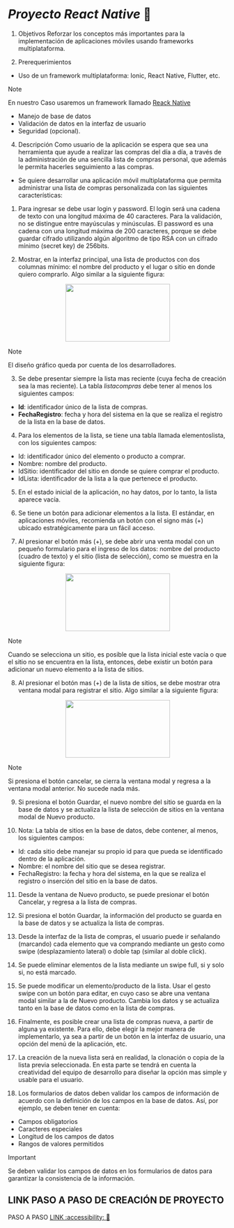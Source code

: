 # _Proyecto React Native_ 📱

1. Objetivos
   Reforzar los conceptos más importantes para la implementación de aplicaciones móviles usando frameworks multiplataforma.
   
3. Prerequerimientos
- Uso de un framework multiplataforma: Ionic, React Native, Flutter, etc.
> [!NOTE]
> En nuestro Caso usaremos un framework llamado [Reack Native](https://reactnative.dev/)
- Manejo de base de datos
- Validación de datos en la interfaz de usuario
- Seguridad (opcional).
  
4. Descripción
Como usuario de la aplicación se espera que sea una herramienta que ayude a realizar las compras del día a día, a través de la administración de una
sencilla lista de compras personal, que además le permita hacerles seguimiento a las compras.
- Se quiere desarrollar una aplicación móvil multiplataforma que permita administrar una lista de compras personalizada con las siguientes características:
  
1. Para ingresar se debe usar login y password. El login será una cadena de texto con una longitud máxima de 40 caracteres. Para la validación, no se distingue entre mayúsculas y minúsculas. El password es una cadena con una longitud máxima de 200 caracteres, porque se debe guardar cifrado utilizando algún algoritmo de tipo RSA con un cifrado mínimo (secret key) de 256bits.
   
2. Mostrar, en la interfaz principal, una lista de productos con dos columnas mínimo: el nombre del producto y el lugar o sitio en donde quiero comprarlo. Algo similar a la siguiente figura:
<p align="center"><img width="240" height="132" src="https://github.com/RinoxCraft/Projects-Unicauca/assets/67917424/af7b6bc2-81b0-4c4a-b129-bba78f97714d"> </p>

> [!NOTE]
> El diseño gráfico queda por cuenta de los desarrolladores.

3. Se debe presentar siempre la lista mas reciente (cuya fecha de creación sea la mas reciente). La tabla _listacompras_  debe tener al menos los siguientes
campos:
- **Id**: identificador único de la lista de compras.
- **FechaRegistro**: fecha y hora del sistema en la que se realiza el registro de la lista en la base de datos.

4. Para los elementos de la lista, se tiene una tabla llamada elementoslista, con los siguientes campos:
- Id: identificador único del elemento o producto a comprar.
- Nombre: nombre del producto.
- IdSitio: identificador del sitio en donde se quiere comprar el producto.
- IdLista: identificador de la lista a la que pertenece el producto.
  
5. En el estado inicial de la aplicación, no hay datos, por lo tanto, la lista aparece vacía.
   
6. Se tiene un botón para adicionar elementos a la lista. El estándar, en aplicaciones móviles, recomienda un botón con el signo más (+) ubicado estratégicamente para un fácil acceso.
   
7. Al presionar el botón más (+), se debe abrir una venta modal con un pequeño formulario para el ingreso de los datos: nombre del producto (cuadro de texto) y el sitio (lista de selección), como se muestra en la siguiente figura:
<p align="center"><img width="240" height="132" src="https://github.com/RinoxCraft/Projects-Unicauca/assets/67917424/fea86e56-4e52-4f97-bba9-f15ec8a0b740"> </p>

> [!NOTE]
> Cuando se selecciona un sitio, es posible que la lista inicial este vacía o que el sitio no se encuentra en la lista, entonces, debe existir un botón para adicionar un nuevo elemento a la lista de sitios.

8. Al presionar el botón mas (+) de la lista de sitios, se debe mostrar otra ventana modal para registrar el sitio. Algo similar a la siguiente figura:
<p align="center"><img width="240" height="132" src="https://github.com/RinoxCraft/Projects-Unicauca/assets/67917424/4035ae2b-9e9d-4943-a467-5f6e7d465a02"> </p>

> [!NOTE]
> Si presiona el botón cancelar, se cierra la ventana modal y regresa a la ventana modal anterior. No sucede nada más.

9. Si presiona el botón Guardar, el nuevo nombre del sitio se guarda en la base de datos y se actualiza la lista de selección de sitios en la ventana modal de Nuevo producto.
    
10. Nota: La tabla de sitios en la base de datos, debe contener, al menos, los siguientes campos:
- Id: cada sitio debe manejar su propio id para que pueda se identificado dentro de la aplicación.
- Nombre: el nombre del sitio que se desea registrar.
- FechaRegistro: la fecha y hora del sistema, en la que se realiza el registro o inserción del sitio en la base de datos.

11. Desde la ventana de Nuevo producto, se puede presionar el botón Cancelar, y regresa a la lista de compras.
    
12. Si presiona el botón Guardar, la información del producto se guarda en la base de datos y se actualiza la lista de compras.
    
13. Desde la interfaz de la lista de compras, el usuario puede ir señalando (marcando) cada elemento que va comprando mediante un gesto como swipe (desplazamiento lateral) o doble tap (similar al doble click).
    
14. Se puede eliminar elementos de la lista mediante un swipe full, si y solo si, no está marcado.
    
15. Se puede modificar un elemento/producto de la lista. Usar el gesto swipe con un botón para editar, en cuyo caso se abre una ventana modal similar a la de Nuevo producto. Cambia los datos y se actualiza tanto en la base de datos como en la lista de compras.
    
16. Finalmente, es posible crear una lista de compras nueva, a partir de alguna ya existente. Para ello, debe elegir la mejor manera de implementarlo, ya sea a partir de un botón en la interfaz de usuario, una opción del menú de la aplicación, etc.
    
17. La creación de la nueva lista será en realidad, la clonación o copia de la lista previa seleccionada. En esta parte se tendrá en cuenta la creatividad del equipo de desarrollo para diseñar la opción mas simple y usable para el usuario.
    
18. Los formularios de datos deben validar los campos de información de acuerdo con la definición de los campos en la base de datos. Así, por ejemplo, se deben tener en cuenta:
- Campos obligatorios
- Caracteres especiales
- Longitud de los campos de datos
- Rangos de valores permitidos

> [!IMPORTANT]
> Se deben validar los campos de datos en los formularios de datos para garantizar la consistencia de la información.

## LINK PASO A PASO DE CREACIÓN DE PROYECTO
PASO A PASO [LINK :accessibility: 🤟](https://github.com/RinoxCraft/Projects-Unicauca/blob/d140c63184b31830f3fca3d70487f63f5d5123e2/MiniProyecto%20React/ProyectCreation.md)



